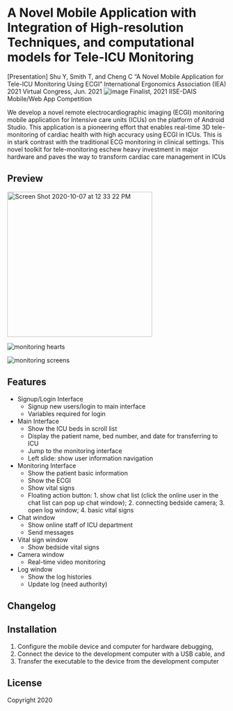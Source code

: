 # A Novel Mobile Application with Integration of High-resolution Techniques, and computational models for Tele-ICU Monitoring

[Presentation] Shu Y, Smith T, and Cheng C “A Novel Mobile Application for Tele-ICU Monitoring Using ECGI” International Ergonomics Association (IEA) 2021 Virtual Congress, Jun. 2021 ![image](https://github.com/unclerain/Mobile-app-prototype-for-ICU-remote-monitoring-using-ECG-imaging/assets/71365210/d1e3b71d-4772-4514-bfdd-ea3b8e7c2803)
Finalist, 2021 IISE-DAIS Mobile/Web App Competition


We develop a novel remote electrocardiographic imaging (ECGI) monitoring mobile application for Intensive care units (ICUs) on the platform of Android Studio. This application is a pioneering effort that enables real-time 3D tele-monitoring of cardiac health with high accuracy using ECGI in ICUs. This is in stark contrast with the traditional ECG monitoring in clinical settings. This novel toolkit for tele-monitoring eschew heavy investment in major hardware and paves the way to transform cardiac care management in ICUs
## Preview

<img width="333" alt="Screen Shot 2020-10-07 at 12 33 22 PM" src="https://user-images.githubusercontent.com/71365210/95367446-c6ebd300-08a2-11eb-9f72-9cebb34d32ee.png">

![monitoring hearts](https://user-images.githubusercontent.com/71365210/189994170-4fe8d8cc-9880-4799-8cb1-948693f841ed.jpg)

![monitoring screens](https://user-images.githubusercontent.com/71365210/189994180-edb0305c-aea0-4b47-aa53-8d9504de17ea.jpg)

## Features
- Signup/Login Interface
  - Signup new users/login to main interface
  - Variables required for login	
- Main Interface
  - Show the ICU beds in scroll list
  - Display the patient name, bed number, and date for transferring to ICU
  - Jump to the monitoring interface
  - Left slide: show user information navigation
- Monitoring Interface
  - Show the patient basic information
  - Show the ECGI
  - Show vital signs
  - Floating action button: 1. show chat list (click the online user in the chat list can pop up chat window); 2. connecting bedside camera; 3. open log window; 4. basic vital signs
- Chat window
  - Show online staff of ICU department
  - Send messages
- Vital sign window
  - Show bedside vital signs 
- Camera window
  - Real-time video monitoring
- Log window
  - Show the log histories
  - Update log (need authority)
## Changelog

## Installation
1. Configure the mobile device and computer for hardware debugging,
2. Connect the device to the development computer with a USB cable, and
3. Transfer the executable to the device from the development computer

## License
Copyright 2020 


